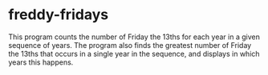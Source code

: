 # freddy-fridays

This program counts the number of Friday the 13ths for each year in a given sequence of years. The program also finds the greatest number of Friday the 13ths that occurs in a single year in the sequence, and displays in which years this happens. 
